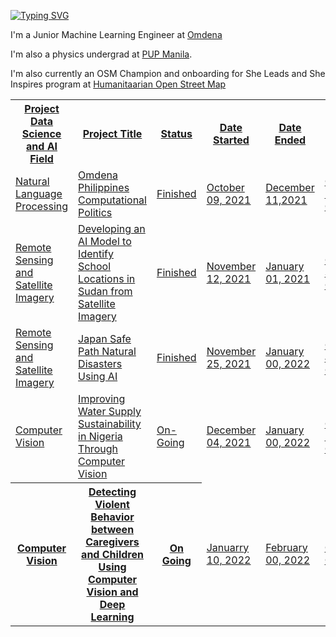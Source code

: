 
[![Typing SVG](https://readme-typing-svg.herokuapp.com?color=%23F78E1A&size=16&center=true&vCenter=true&multiline=true&width=402&lines=Data+Science+and+AI+Enthusiast+;Junior+Machine+Learning+Engineer+)](https://git.io/typing-svg)

<p>I'm a Junior Machine Learning Engineer at <a href="https://omdena.com/">Omdena</a>  
  <p> I'm also a physics undergrad at <a href="https://www.pup.edu.ph/">PUP Manila</a>.
    <p> I'm also currently an OSM Champion and onboarding for She Leads and She Inspires program   at <a href="https://www.hotosm.org/"> Humanitaarian Open Street Map 
      
    
   




<table>
  <tr>
    <th>Project Data Science and AI Field</th>
    <th>Project Title</th>
    <th>Status</th>
    <th>Date Started</th>
    <th>Date Ended</th>
    <th>Omdena Chatper</th>
    
  </tr>
  <tr>
    <td>Natural Language Processing </td>
    <td> Omdena Philippines Computational Politics </td>
    <td>Finished</td>
    <td>October 09, 2021 </td>
    <td>December 11,2021</th>
    <td>Omdena Philippines Chapter </th>
  </tr>
  <tr>
    <td>Remote Sensing and Satellite Imagery</td>
    <td>Developing an AI Model to Identify School Locations in Sudan from Satellite Imagery</td>
    <td>Finished</td>
    <td>November 12, 2021 </td>
    <td>January 01, 2021</th>
      <td>Omdena Sudan Chapter </th>
  </tr>
   <td>Remote Sensing and Satellite Imagery</td>
    <td>Japan Safe Path Natural Disasters Using AI</td>
    <td>Finished</td>
    <td>November 25, 2021 </td>
    <td>January 00, 2022</th>
    <td>Omdena Japan Chapter </th>
  </tr>
   </tr>
   <td>Computer Vision</td>
    <td>Improving Water Supply Sustainability in Nigeria Through Computer Vision</td>
    <td>On-Going</td>
    <td>December 04, 2021 </td>
    <td>January 00, 2022</th>
    <td>Omdena Nigeria Chapter  </th>
  </tr>
   <tr>
    <th>Computer Vision</th>
    <th>Detecting Violent Behavior between Caregivers and Children Using Computer Vision and Deep Learning</th>
    <th>On Going</th>
    <td>Januarry 10, 2022 </td>
    <td>February 00, 2022</th>
    <td>Omdena Chapter </th>
  </tr>
  <tr>
</table>




